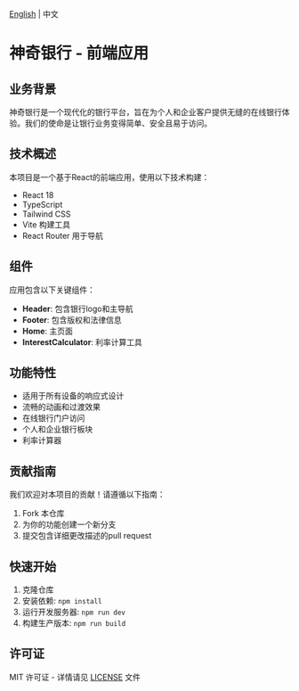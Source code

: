 [English](README.md) | 中文

# 神奇银行 - 前端应用

## 业务背景
神奇银行是一个现代化的银行平台，旨在为个人和企业客户提供无缝的在线银行体验。我们的使命是让银行业务变得简单、安全且易于访问。

## 技术概述
本项目是一个基于React的前端应用，使用以下技术构建：
- React 18
- TypeScript
- Tailwind CSS
- Vite 构建工具
- React Router 用于导航

## 组件
应用包含以下关键组件：
- **Header**: 包含银行logo和主导航
- **Footer**: 包含版权和法律信息
- **Home**: 主页面
- **InterestCalculator**: 利率计算工具

## 功能特性
- 适用于所有设备的响应式设计
- 流畅的动画和过渡效果
- 在线银行门户访问
- 个人和企业银行板块
- 利率计算器

## 贡献指南
我们欢迎对本项目的贡献！请遵循以下指南：
1. Fork 本仓库
2. 为你的功能创建一个新分支
3. 提交包含详细更改描述的pull request

## 快速开始
1. 克隆仓库
2. 安装依赖: `npm install`
3. 运行开发服务器: `npm run dev`
4. 构建生产版本: `npm run build`

## 许可证
MIT 许可证 - 详情请见 [LICENSE](LICENSE) 文件

